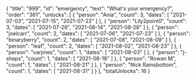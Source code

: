 {
  "title": "999",
  "id": "emergency",
  "text": "What's your emergency?",
  "order": "361",
  "unlocks": [
    {
      "person": "Ania",
      "count": 3,
      "dates": [
        "2021-07-03",
        "2021-07-15",
        "2021-07-22"
      ]
    },
    {
      "person": "Lily2point0",
      "count": 3,
      "dates": [
        "2021-07-26",
        "2021-08-14",
        "2021-08-28"
      ]
    },
    {
      "person": "joelcarr",
      "count": 2,
      "dates": [
        "2021-07-06",
        "2021-07-23"
      ]
    },
    {
      "person": "binaryberry",
      "count": 2,
      "dates": [
        "2021-07-08",
        "2021-08-09"
      ]
    },
    {
      "person": "leaf",
      "count": 2,
      "dates": [
        "2021-08-02",
        "2021-08-23"
      ]
    },
    {
      "person": "varjmes",
      "count": 1,
      "dates": [
        "2021-08-03"
      ]
    },
    {
      "person": "j-sheps",
      "count": 1,
      "dates": [
        "2021-08-18"
      ]
    },
    {
      "person": "Rowan M",
      "count": 1,
      "dates": [
        "2021-08-21"
      ]
    },
    {
      "person": "Nick Ramsbottom",
      "count": 1,
      "dates": [
        "2021-08-31"
      ]
    }
  ],
  "totalUnlocks": 16
}
